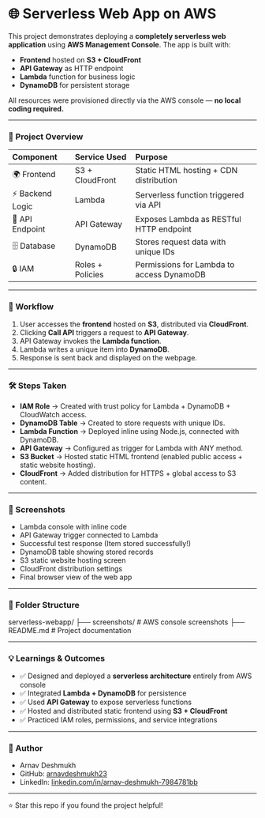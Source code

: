 # 🌐 Serverless Web App on AWS

This project demonstrates deploying a **completely serverless web application** using **AWS Management Console**.
The app is built with:

-   **Frontend** hosted on **S3 + CloudFront**
-   **API Gateway** as HTTP endpoint
-   **Lambda** function for business logic
-   **DynamoDB** for persistent storage

All resources were provisioned directly via the AWS console — **no local coding required.**

---

### 📌 Project Overview

| Component | Service Used | Purpose |
| :--- | :--- | :--- |
| 🌍 Frontend | S3 + CloudFront | Static HTML hosting + CDN distribution |
| ⚡ Backend Logic | Lambda | Serverless function triggered via API |
| 🚪 API Endpoint | API Gateway | Exposes Lambda as RESTful HTTP endpoint |
| 🗄️ Database | DynamoDB | Stores request data with unique IDs |
| 🔒 IAM | Roles + Policies | Permissions for Lambda to access DynamoDB |

---

### 🧩 Workflow

1.  User accesses the **frontend** hosted on **S3**, distributed via **CloudFront**.
2.  Clicking **Call API** triggers a request to **API Gateway**.
3.  API Gateway invokes the **Lambda function**.
4.  Lambda writes a unique item into **DynamoDB**.
5.  Response is sent back and displayed on the webpage.

---

### 🛠️ Steps Taken

-   **IAM Role** → Created with trust policy for Lambda + DynamoDB + CloudWatch access.
-   **DynamoDB Table** → Created to store requests with unique IDs.
-   **Lambda Function** → Deployed inline using Node.js, connected with DynamoDB.
-   **API Gateway** → Configured as trigger for Lambda with ANY method.
-   **S3 Bucket** → Hosted static HTML frontend (enabled public access + static website hosting).
-   **CloudFront** → Added distribution for HTTPS + global access to S3 content.

---

### 📸 Screenshots

-   Lambda console with inline code
-   API Gateway trigger connected to Lambda
-   Successful test response (Item stored successfully!)
-   DynamoDB table showing stored records
-   S3 static website hosting screen
-   CloudFront distribution settings
-   Final browser view of the web app

---

### 📆 Folder Structure

serverless-webapp/
├── screenshots/          # AWS console screenshots
├── README.md             # Project documentation

---

### 💡 Learnings & Outcomes

-   ✅ Designed and deployed a **serverless architecture** entirely from AWS console
-   ✅ Integrated **Lambda + DynamoDB** for persistence
-   ✅ Used **API Gateway** to expose serverless functions
-   ✅ Hosted and distributed static frontend using **S3 + CloudFront**
-   ✅ Practiced IAM roles, permissions, and service integrations

---

### 👤 Author

-   Arnav Deshmukh
-   GitHub: [arnavdeshmukh23](https://github.com/arnavdeshmukh23)
-   LinkedIn: [linkedin.com/in/arnav-deshmukh-7984781bb](https://www.linkedin.com/in/arnav-deshmukh-7984781bb)

---

⭐ Star this repo if you found the project helpful!
